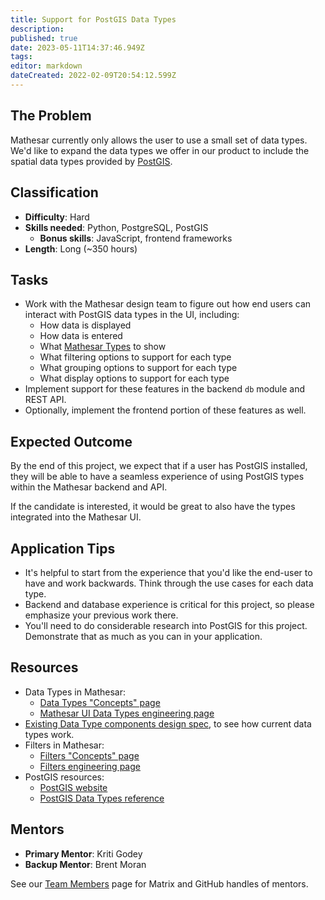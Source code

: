 ```yaml
---
title: Support for PostGIS Data Types
description: 
published: true
date: 2023-05-11T14:37:46.949Z
tags: 
editor: markdown
dateCreated: 2022-02-09T20:54:12.599Z
---
```


## The Problem
Mathesar currently only allows the user to use a small set of data types. We'd like to expand the data types we offer in our product to include the spatial data types provided by [PostGIS](http://postgis.net/).

## Classification
- **Difficulty**: Hard
- **Skills needed**: Python, PostgreSQL, PostGIS
  - **Bonus skills**: JavaScript, frontend frameworks
- **Length**: Long (~350 hours)

## Tasks
- Work with the Mathesar design team to figure out how end users can interact with PostGIS data types in the UI, including:
  - How data is displayed
  - How data is entered
  - What [Mathesar Types](/en/engineering/glossary/ui-types) to show
  - What filtering options to support for each type
  - What grouping options to support for each type
  - What display options to support for each type
- Implement support for these features in the backend `db` module and REST API.
- Optionally, implement the frontend portion of these features as well.

## Expected Outcome
By the end of this project, we expect that if a user has PostGIS installed, they will be able to have a seamless experience of using PostGIS types within the Mathesar backend and API.

If the candidate is interested, it would be great to also have the types integrated into the Mathesar UI.

## Application Tips
- It's helpful to start from the experience that you'd like the end-user to have and work backwards. Think through the use cases for each data type.
- Backend and database experience is critical for this project, so please emphasize your previous work there.
- You'll need to do considerable research into PostGIS for this project. Demonstrate that as much as you can in your application.

## Resources
- Data Types in Mathesar:
  - [Data Types "Concepts" page](/en/product/concepts/data-types)
  - [Mathesar UI Data Types engineering page](/en/engineering/glossary/ui-types)
- [Existing Data Type components design spec](/en/design/specs/global-data-type-components), to see how current data types work.
- Filters in Mathesar:
  - [Filters "Concepts" page](/en/product/concepts/filters)
  - [Filters engineering page](/en/engineering/glossary/filters)
- PostGIS resources:
  - [PostGIS website](http://postgis.net/)
  - [PostGIS Data Types reference](https://postgis.net/docs/reference.html#PostGIS_Types)

## Mentors
- **Primary Mentor**: Kriti Godey
- **Backup Mentor**: Brent Moran

See our [Team Members](/en/team/members) page for Matrix and GitHub handles of mentors.